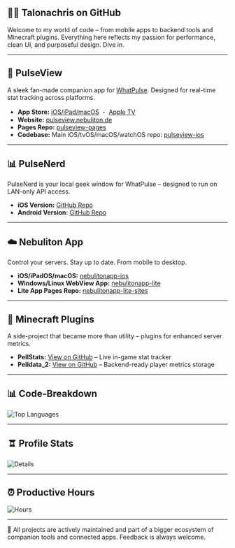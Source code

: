 ## 👨‍💻 Talonachris on GitHub

Welcome to my world of code – from mobile apps to backend tools and Minecraft plugins. Everything here reflects my passion for performance, clean UI, and purposeful design. Dive in.

---

## 📱 PulseView

A sleek fan-made companion app for [WhatPulse](https://whatpulse.org). Designed for real-time stat tracking across platforms.

* **App Store:** [iOS/iPad/macOS](https://apps.apple.com/app/pulseview/id6746577408) ・ [Apple TV](https://apps.apple.com/app/pulseview-tv/id6469466093)
* **Website:** [pulseview.nebuliton.de](https://pulseview.nebuliton.de)
* **Pages Repo:** [pulseview-pages](https://github.com/Talonachris/pulseview-pages)
* **Codebase:** Main iOS/tvOS/macOS/watchOS repo: [pulseview-ios](https://github.com/Talonachris/PulseViewApp-iOS)

---

## 📊 PulseNerd

PulseNerd is your local geek window for WhatPulse – designed to run on LAN-only API access.

* **iOS Version:** [GitHub Repo](https://github.com/Talonachris/PulseNerdApp-iOS)
* **Android Version:** [GitHub Repo](https://github.com/Talonachris/PulseNerdApp-Android)

---

## ☁️ Nebuliton App

Control your servers. Stay up to date. From mobile to desktop.

* **iOS/iPadOS/macOS:** [nebulitonapp-ios](https://github.com/Talonachris/nebulitonapp-ios)
* **Windows/Linux WebView App:** [nebulitonapp-lite](https://github.com/Talonachris/nebulitonapp-lite)
* **Lite App Pages Repo:** [nebulitonapp-lite-sites](https://github.com/Talonachris/nebulitonapp-lite-sites)

---

## 🧩 Minecraft Plugins

A side-project that became more than utility – plugins for enhanced server metrics.

* **PellStats:** [View on GitHub](https://github.com/Talonachris/PellStats) – Live in-game stat tracker
* **Pelldata\_2:** [View on GitHub](https://github.com/Talonachris/Pelldata_2) – Backend-ready player metrics storage

---

## 📊 Code-Breakdown

![Top Languages](http://github-profile-summary-cards.vercel.app/api/cards/repos-per-language?username=Talonachris\&theme=aura)

---

## 🨠 Profile Stats

![Details](http://github-profile-summary-cards.vercel.app/api/cards/profile-details?username=Talonachris\&theme=aura)

---

## ⏰ Productive Hours

![Hours](http://github-profile-summary-cards.vercel.app/api/cards/productive-time?username=Talonachris\&theme=aura\&utcOffset=8)

---

🚀 All projects are actively maintained and part of a bigger ecosystem of companion tools and connected apps. Feedback is always welcome.
